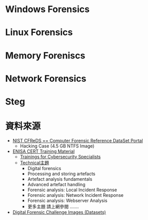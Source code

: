 # Windows Forensics
# Linux Forensics
# Memory Foreniscs 
# Network Forensics
# Steg 

# 資料來源
- [NIST CFReDS == Computer Forensic Reference DataSet Portal](https://cfreds.nist.gov/)
  - Hacking Case (4.5 GB NTFS Image) 
- [ENISA CERT Training Material](https://www.enisa.europa.eu/activities/cert/support/exercise)
  - [Trainings for Cybersecurity Specialists](https://www.enisa.europa.eu/topics/training-and-exercises/trainings-for-cybersecurity-specialists)
  - [Technical主題](https://www.enisa.europa.eu/topics/training-and-exercises/trainings-for-cybersecurity-specialists/online-training-material/technical-operational)
    - Digital forensics
    - Processing and storing artefacts
    - Artefact analysis fundamentals
    - Advanced artefact handling
    - Forensic analysis: Local Incident Response
    - Forensic analysis: Network Incident Response
    - Forensic analysis: Webserver Analysis
    - 更多主題 請上網參閱 .......
- [Digital Forensic Challenge Images (Datasets)](https://www.ashemery.com/dfir.html)
